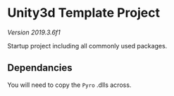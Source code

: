 # Unity3d Template Project
*Version 2019.3.6f1*

Startup project including all commonly used packages.

## Dependancies
You will need to copy the `Pyro` .dlls across.



